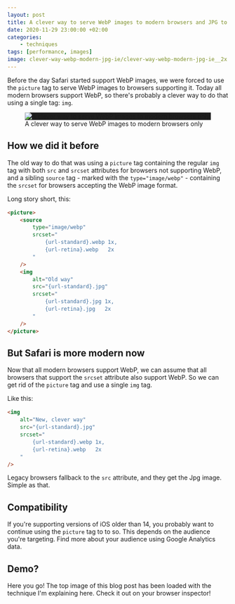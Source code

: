 ```yaml
---
layout: post
title: A clever way to serve WebP images to modern browsers and JPG to IE
date: 2020-11-29 23:00:00 +02:00
categories:
    - techniques
tags: [performance, images]
image: clever-way-webp-modern-jpg-ie/clever-way-webp-modern-jpg-ie__2x.jpg
---
```


Before the day Safari started support WebP images, we were forced to use the `picture` tag to serve WebP images to browsers supporting it. Today all modern browsers support WebP, so there's probably a clever way to do that using a single tag: `img`.

<figure>
  <div class="post-image-spacer" style="background-color: #1e1e1e">
    <img alt="A clever way to serve WebP images to modern browsers only" src="/assets/post-images/clever-way-webp-modern-jpg-ie/clever-way-webp-modern-jpg-ie__2x.jpg" srcset="/assets/post-images/clever-way-webp-modern-jpg-ie/clever-way-webp-modern-jpg-ie__1x.webp 1x, /assets/post-images/clever-way-webp-modern-jpg-ie/clever-way-webp-modern-jpg-ie__2x.webp 2x" class="post-image">
  </div>
  <figcaption>A clever way to serve WebP images to modern browsers only</figcaption>
</figure>


## How we did it before

The old way to do that was using a `picture` tag containing the regular `img` tag with both `src` and `srcset` attributes for browsers not supporting WebP, and a sibling `source` tag - marked with the `type="image/webp"` - containing the `srcset` for browsers accepting the WebP image format.

Long story short, this:

```html
<picture>
    <source
        type="image/webp"
        srcset="
            {url-standard}.webp 1x,
            {url-retina}.webp   2x
        "
    />
    <img
        alt="Old way"
        src="{url-standard}.jpg"
        srcset="
            {url-standard}.jpg 1x,
            {url-retina}.jpg   2x
        "
    />
</picture>
```

## But Safari is more modern now

Now that all modern browsers support WebP, we can assume that all browsers that support the `srcset` attribute also support WebP. So we can get rid of the `picture` tag and use a single `img` tag.

Like this:

```html
<img
    alt="New, clever way"
    src="{url-standard}.jpg"
    srcset="
        {url-standard}.webp 1x,
        {url-retina}.webp   2x
    "
/>
```

Legacy browsers fallback to the `src` attribute, and they get the Jpg image. Simple as that.


## Compatibility

If you're supporting versions of iOS older than 14, you probably want to continue using the `picture` tag to to so. This depends on the audience you're targeting. Find more about your audience using Google Analytics data.


## Demo?

Here you go! The top image of this blog post has been loaded with the technique I'm explaining here. Check it out on your browser inspector!